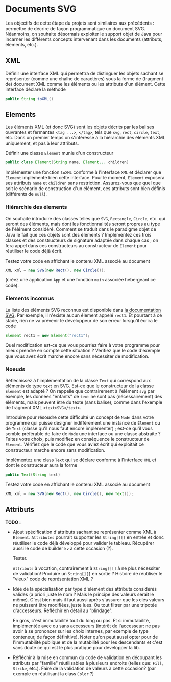 Documents SVG
================================================================================

Les objectifs de cette étape du projets sont similaires aux précédents :
permettre de décrire de façon programmatique un document SVG. Néanmoins,
on souhaite désormais exploiter le support objet de Java pour incarner les
différents concepts intervenant dans les documents (attributs, élements, 
etc.).

## XML

Définir une interface XML qui permettra de distinguer les objets sachant se
représenter (comme une chaîne de caractères) sous la forme de (fragment de)
document XML comme les éléments ou les attributs d'un élément. 
Cette interface déclare la méthode
```java
public String toXML()
```

## Elements

Les éléments XML (et donc SVG) sont les objets décrits par les balises
ouvrantes et fermantes `<tag ...>`, `</tag>`, tels que `svg`, `rect`,
`circle`, `text`, etc. Dans un premier temps on s'intéresse à la hiérarchie
des éléments XML uniquement, et pas à leur attributs.

Définir une classe `Element` munie d'un constructeur
```java
public class Element(String name, Element... children)
```
Implémenter une fonction `toXML` conforme à l'interface `XML` et déclarer
que `Element` implémente bien cette interface. Pour le moment, `Element`
exposera ses attributs `name` et `children` sans restriction. Assurez-vous
que quel que soit le scénario de construction d'un élément, 
ces attributs sont bien définis (différents de `null`).

### Hiérarchie des élements

On souhaite introduire des classes telles que `SVG`, `Rectangle`, `Circle`, etc.
qui seront des éléments, mais dont les fonctionnalités seront propres au type
de l'élément considéré. Comment se traduit dans le paradigme objet de Java le
fait que ces objets sont des éléments ? Implémentez ces trois classes et
des constructeurs de signature adaptée dans chaque cas ; on fera appel dans
ces constructeurs au constructeur de `Element` pour réutiliser le code déjà
écrit.

Testez votre code en affichant le contenu XML associé au document
```java
XML xml = new SVG(new Rect(), new Circle());
```
(créez une application `App` et une fonction `main` associée hébergeant ce
code).

### Elements inconnus

La liste des éléments SVG reconnus est disponible dans [la documentation SVG](https://developer.mozilla.org/fr/docs/Web/SVG/Element). Par exemple, il n'existe aucun élement
appelé `rect1`. Et pourtant à ce stade, rien ne va prévenir le développeur
de son erreur lorsqu'il écrira le code
```java
Element rect1 = new Element("rect1");
```
Quel modification est-ce que vous pourriez faire à votre programme pour mieux
prendre en compte cette situation ? Vérifiez que le code d'exemple que vous 
avez écrit marche encore sans nécessiter de modification.

### Noeuds

Réfléchissez à l'implémentation de la classe `Text` qui correspond aux éléments
de type `text` en SVG. Est-ce que le constructeur de la classe `Element` est
adapté ? On rappelle que contrairement à l'élément `svg` par exemple, les
données "enfants" de `text` ne sont pas (nécessairement) des éléments, mais
peuvent être du texte (sans balise), comme dans l'exemple de fragment XML
`<text>SVG</text>`.

Introduire pour résoudre cette difficulté un concept de `Node` dans votre 
programme qui puisse désigner indifférement une instance de `Element` 
ou de `Text` (classe qu'il nous faut encore implémenter) ;
est-ce qu'il vous semble préférable de faire de `Node` une interface ou
une classe abstraite ?
Faites votre choix, puis modifiez en conséquence le constructeur de `Element`.
Vérifiez que le code que vous aviez écrit qui exploitait ce constructeur 
marche encore sans modification.

Implémentez une class `Text` qui se déclare conforme à l'interface `XML` 
et dont le constructeur aura la forme
```java
public Text(String text)
```

Testez votre code en affichant le contenu XML associé au document

```java
XML xml = new SVG(new Rect(), new Circle(), new Text());
```

## Attributs

**TODO :**

  - Ajout spécification d'attributs sachant se représenter comme XML à
    `Element`. `Attributes` pourrait supporter les `String[][]` en entrée
    et donc réutiliser le code déjà développé pour valider le tableau.
    Récupérer aussi le code de builder `kv` à cette occasion (?).

    Tester.

    `Attributs` à vocation, contrairement à `String[][]` à ne plus nécessiter
    de validation! Produire un `String[][]` en sortie ? Histoire de réutiliser
    le "vieux" code de représentation XML ?

  - Idée de la spécialisation par type d'element des attributs considérés
    valides (a priori juste le nom ? Mais le principe des valeurs serait
    le même). C'est bien mais il faut aussi après s'assurer que les clés
    valeurs ne puissent être modifiées, juste lues. Ou tout filtrer par
    une tripotée d'accesseurs. Réfléchir en détail au "blindage".

    En gros, c'est immutabilité tout du long ou pas. Et si immutabilité,
    implémentée avec ou sans accesseurs (intérêt de l'accesseur: ne pas
    avoir à se prononcer sur les choix internes, par exemple de type conteneur,
    de façon définitive). Noter qu'on peut aussi opter pour de l'immutabilité
    publique et de la mutabilité pour les descendants et c'est sans doute ce
    qui est le plus pratique pour développer la lib.

  - Réfléchir à la mise en commun du code de validation en découpant les
    attributs par "famille" réutilisables à plusieurs endroits (telles que:
    `Fill`, `Strike`, etc.). Faire de la validation de valeurs à cette occasion?
    (par exemple en réutilisant la class `Color` ?)

